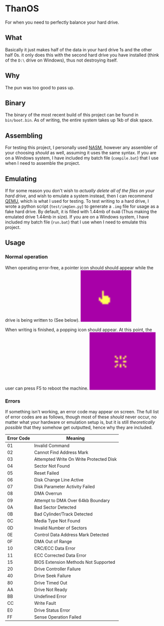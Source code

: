 # ThanOS
For when you need to perfectly balance your hard drive.

## What
Basically it just makes half of the data in your hard drive 1s and the other half 0s. it only does this with the second hard drive you have installed (think of the `D:\` drive on Windows), thus not destroying itself.

## Why
The pun was too good to pass up.

## Binary
The binary of the most recent build of this project can be found in `bin/boot.bin`. As of writing, the entire system takes up 1kb of disk space.

## Assembling 
For testing this project, I personally used [NASM](https://www.nasm.us/), however any assembler of your choosing *should* as well, assuming it uses the same syntax. If you are on a Windows system, I have included my batch file (`compile.bat`) that I use when I need to assemble the project.

## Emulating
If for some reason you don't wish to *actually delete all of the files on your hard drive*, and wish to emulate a system instead, then I can recommend [QEMU](https://www.qemu.org/), which is what I used for testing. To test writing to a hard drive, I wrote a python script (`test/imgGen.py`) to generate a `.img` file for usage as a fake hard drive. By default, it is filled with 1.44mb of `0xAB` (Thus making the emulated drive 1.44mb in size). If you are on a Windows system, I have included my batch file (`run.bat`) that I use when I need to emulate this project. 

## Usage
### Normal operation
When operating error-free, a pointer icon should should appear while the drive is being written to (See below).
<img src="docs/pointer.png" alt="Pointer Image"/>

When writing is finished, a popping icon should appear. At this point, the user can press F5 to reboot the machine. 
<img src="docs/snap.png" alt="Popping Image"/>

### Errors
If something isn't working, an error code may appear on screen. The full list of error codes are as follows, though most of these *should* never occur, no matter what your hardware or emulation setup is, but it is still *theoretically possible* that they somehow get outputted, hence why they are included. 

| Error Code | Meaning                                 |
|------------|-----------------------------------------|
| 01         | Invalid Command                         |
| 02         | Cannot Find Address Mark                |
| 03         | Attempted Write On Write Protected Disk |
| 04         | Sector Not Found                        |
| 05         | Reset Failed                            |
| 06         | Disk Change Line Active                 |
| 07         | Disk Parameter Activity Failed          |
| 08         | DMA Overrun                             |
| 09         | Attempt to DMA Over 64kb Boundary       |
| 0A         | Bad Sector Detected                     |
| 0B         | Bad Cylinder/Track Detected             |
| 0C         | Media Type Not Found                    |
| 0D         | Invalid Number of Sectors               |
| 0E         | Control Data Address Mark Detected      |
| 0F         | DMA Out of Range                        |
| 10         | CRC/ECC Data Error                      |
| 11         | ECC Corrected Data Error                |
| 15         | BIOS Extension Methods Not Supported    |
| 20         | Drive Controller Failure                |
| 40         | Drive Seek Failure                      |
| 80         | Drive Timed Out                         |
| AA         | Drive Not Ready                         |
| BB         | Undefined Error                         |
| CC         | Write Fault                             |
| E0         | Drive Status Error                      |
| FF         | Sense Operation Failed                  |
